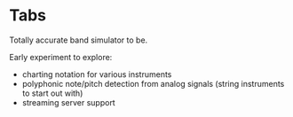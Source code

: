 # Tabs

Totally accurate band simulator to be.

Early experiment to explore:

- charting notation for various instruments
- polyphonic note/pitch detection from analog signals (string instruments to start out with)
- streaming server support
